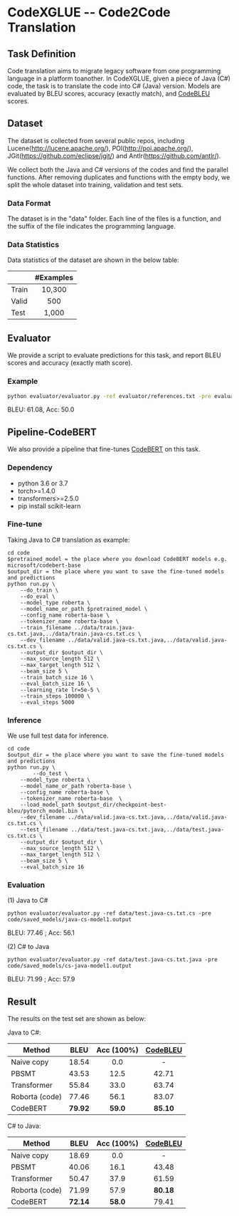 # CodeXGLUE -- Code2Code Translation

## Task Definition

Code translation aims to migrate legacy software from one programming language in a platform toanother.
In CodeXGLUE, given a piece of Java (C#) code, the task is to translate the code into C# (Java) version. 
Models are evaluated by BLEU scores, accuracy (exactly match), and [CodeBLEU](https://github.com/microsoft/CodeXGLUE/blob/main/Code-Code/code-to-code-trans/CodeBLEU.MD) scores.

## Dataset

The dataset is collected from several public repos, including Lucene(http://lucene.apache.org/), POI(http://poi.apache.org/), JGit(https://github.com/eclipse/jgit/) and Antlr(https://github.com/antlr/).

We collect both the Java and C# versions of the codes and find the parallel functions. After removing duplicates and functions with the empty body, we split the whole dataset into training, validation and test sets.

### Data Format

The dataset is in the "data" folder. Each line of the files is a function, and the suffix of the file indicates the programming language.

### Data Statistics

Data statistics of the dataset are shown in the below table:

|       | #Examples |
| ------- | :-------: |
|  Train  |   10,300  |
|  Valid  |      500   |
|   Test  |    1,000  |

## Evaluator

We provide a script to evaluate predictions for this task, and report BLEU scores and accuracy (exactly math score).

### Example

```bash
python evaluator/evaluator.py -ref evaluator/references.txt -pre evaluator/predictions.txt
```

BLEU: 61.08, Acc: 50.0

## Pipeline-CodeBERT

We also provide a pipeline that fine-tunes [CodeBERT](https://arxiv.org/pdf/2002.08155.pdf) on this task. 
### Dependency

- python 3.6 or 3.7
- torch>=1.4.0
- transformers>=2.5.0
- pip install scikit-learn

### Fine-tune
Taking Java to C# translation as example:

```shell
cd code
$pretrained_model = the place where you download CodeBERT models e.g. microsoft/codebert-base
$output_dir = the place where you want to save the fine-tuned models and predictions
python run.py \
	--do_train \
	--do_eval \
	--model_type roberta \
	--model_name_or_path $pretrained_model \
	--config_name roberta-base \
	--tokenizer_name roberta-base \
	--train_filename ../data/train.java-cs.txt.java,../data/train.java-cs.txt.cs \
	--dev_filename ../data/valid.java-cs.txt.java,../data/valid.java-cs.txt.cs \
	--output_dir $output_dir \
	--max_source_length 512 \
	--max_target_length 512 \
	--beam_size 5 \
	--train_batch_size 16 \
	--eval_batch_size 16 \
	--learning_rate lr=5e-5 \
	--train_steps 100000 \
	--eval_steps 5000

```

### Inference

We use full test data for inference. 

```shell
cd code
$output_dir = the place where you want to save the fine-tuned models and predictions
python run.py \
    	--do_test \
	--model_type roberta \
	--model_name_or_path roberta-base \
	--config_name roberta-base \
	--tokenizer_name roberta-base  \
	--load_model_path $output_dir/checkpoint-best-bleu/pytorch_model.bin \
	--dev_filename ../data/valid.java-cs.txt.java,../data/valid.java-cs.txt.cs \
	--test_filename ../data/test.java-cs.txt.java,../data/test.java-cs.txt.cs \
	--output_dir $output_dir \
	--max_source_length 512 \
	--max_target_length 512 \
	--beam_size 5 \
	--eval_batch_size 16 
```

### Evaluation

(1) Java to C#
```shell
python evaluator/evaluator.py -ref data/test.java-cs.txt.cs -pre code/saved_models/java-cs-model1.output
```
BLEU: 77.46 ; Acc: 56.1

(2) C# to Java
```shell
python evaluator/evaluator.py -ref data/test.java-cs.txt.java -pre code/saved_models/cs-java-model1.output
```
BLEU: 71.99 ; Acc: 57.9

## Result

The results on the test set are shown as below:

Java to C#:

|     Method     |    BLEU    | Acc (100%) |  [CodeBLEU](https://github.com/microsoft/CodeXGLUE/blob/main/Code-Code/code-to-code-trans/CodeBLEU.MD) |  
|    ----------  | :--------: | :-------:  | :-------: |
| Naive copy     |   18.54    |    0.0     |      -    |
| PBSMT      	 |   43.53    |   12.5     |   42.71   |
| Transformer    |   55.84    |   33.0     |   63.74   |
| Roborta (code) |   77.46    |   56.1     |   83.07   |
| CodeBERT   	 | **79.92**  | **59.0**   | **85.10** |

C# to Java:

|     Method     |    BLEU    | Acc (100%) |  [CodeBLEU](https://github.com/microsoft/CodeXGLUE/blob/main/Code-Code/code-to-code-trans/CodeBLEU.MD) | 
|    ----------  | :--------: | :-------:  | :-------: |
| Naive copy     |   18.69    |     0.0    |      -    |
| PBSMT          |   40.06    |    16.1    |   43.48   |
| Transformer    |   50.47    |    37.9    |   61.59   |
| Roborta (code) |   71.99    |    57.9    | **80.18** |
| CodeBERT       | **72.14**  |  **58.0**  |   79.41   |

